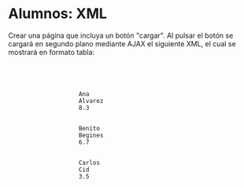 <h1>Alumnos: XML</h1>
<p>Crear una página que incluya un botón "cargar". Al pulsar el botón se cargará en segundo plano mediante AJAX el siguiente XML, el cual se mostrará en formato tabla:</p>
<code>
            <?xml version="1.0" encoding="ISO-8859-1" ?>
            <alumnos>
                <alumno>
                    <nombre>Ana</nombre>
                    <apellido>Alvarez</apellido>
                    <nota convocatoria="Febrero">8.3</nota>
                </alumno>
                <alumno>
                    <nombre>Benito</nombre>
                    <apellido>Begines</apellido>
                    <nota convocatoria="Junio">6.7</nota>
                </alumno>
                <alumno>
                    <nombre>Carlos</nombre>
                    <apellido>Cid</apellido>
                    <nota convocatoria="Junio">3.5</nota>
                </alumno>
            </alumnos>
</code>